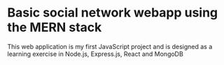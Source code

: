 # Basic social network webapp using the MERN stack

This web application is my first JavaScript project and is designed as a learning exercise in Node.js, Express.js, React and MongoDB

